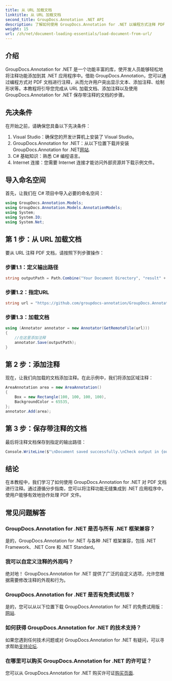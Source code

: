 ```yaml
---
title: 从 URL 加载文档
linktitle: 从 URL 加载文档
second_title: GroupDocs.Annotation .NET API
description: 了解如何使用 GroupDocs.Annotation for .NET 以编程方式注释 PDF 文档。带有代码示例的分步教程。
weight: 15
url: /zh/net/document-loading-essentials/load-document-from-url/
---
```

## 介绍
GroupDocs.Annotation for .NET 是一个功能丰富的库，使开发人员能够轻松地将注释功能添加到其 .NET 应用程序中。借助 GroupDocs.Annotation，您可以通过编程方式对 PDF 文档进行注释，从而允许用户突出显示文本、添加注释、绘制形状等。本教程将引导您完成从 URL 加载文档、添加注释以及使用 GroupDocs.Annotation for .NET 保存带注释的文档的步骤。
## 先决条件
在开始之前，请确保您具备以下先决条件：
1. Visual Studio：确保您的开发计算机上安装了 Visual Studio。
2.  GroupDocs.Annotation for .NET：从以下位置下载并安装 GroupDocs.Annotation for .NET[网站](https://releases.groupdocs.com/annotation/net/).
3. C# 基础知识：熟悉 C# 编程语言。
4. Internet 连接：您需要 Internet 连接才能访问外部资源并下载示例文件。

## 导入命名空间
首先，让我们在 C# 项目中导入必要的命名空间：
```csharp
using GroupDocs.Annotation.Models;
using GroupDocs.Annotation.Models.AnnotationModels;
using System;
using System.IO;
using System.Net;
```
## 第 1 步：从 URL 加载文档
要从 URL 注释 PDF 文档，请按照下列步骤操作：
### 步骤1.1：定义输出路径
```csharp
string outputPath = Path.Combine("Your Document Directory", "result" + Path.GetExtension("input.pdf"));
```
### 步骤1.2：指定URL
```csharp
string url = "https://github.com/groupdocs-annotation/GroupDocs.Annotation-for-.NET/blob/master/Examples/Resources/SampleFiles/input.pdf?raw=true";
```
### 步骤1.3：加载文档
```csharp
using (Annotator annotator = new Annotator(GetRemoteFile(url)))
{
    //在这里添加注释
    annotator.Save(outputPath);
}
```
## 第 2 步：添加注释
现在，让我们向加载的文档添加注释。在此示例中，我们将添加区域注释：
```csharp
AreaAnnotation area = new AreaAnnotation()
{
    Box = new Rectangle(100, 100, 100, 100),
    BackgroundColor = 65535,
};
annotator.Add(area);
```
## 第 3 步：保存带注释的文档
最后将注释文档保存到指定的输出路径：
```csharp
Console.WriteLine($"\nDocument saved successfully.\nCheck output in {outputPath}.");
```

## 结论
在本教程中，我们学习了如何使用 GroupDocs.Annotation for .NET 对 PDF 文档进行注释。通过遵循分步指南，您可以将注释功能无缝集成到 .NET 应用程序中，使用户能够有效地协作处理 PDF 文件。

## 常见问题解答
### GroupDocs.Annotation for .NET 是否与所有 .NET 框架兼容？
是的，GroupDocs.Annotation for .NET 与各种 .NET 框架兼容，包括 .NET Framework、.NET Core 和 .NET Standard。
### 我可以自定义注释的外观吗？
绝对地！ GroupDocs.Annotation for .NET 提供了广泛的自定义选项，允许您根据需要修改注释的外观和行为。
### GroupDocs.Annotation for .NET 是否有免费试用版？
是的，您可以从以下位置下载 GroupDocs.Annotation for .NET 的免费试用版：[网站](https://releases.groupdocs.com/).
### 如何获得 GroupDocs.Annotation for .NET 的技术支持？
如果您遇到任何技术问题或对 GroupDocs.Annotation for .NET 有疑问，可以寻求帮助[支持论坛](https://forum.groupdocs.com/c/annotation/10).
### 在哪里可以购买 GroupDocs.Annotation for .NET 的许可证？
您可以从 GroupDocs.Annotation for .NET 购买许可证[购买页面](https://purchase.groupdocs.com/buy).